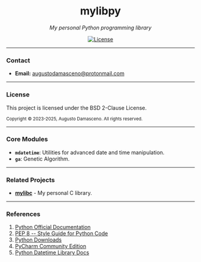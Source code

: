 <div align="center">

# mylibpy

*My personal Python programming library*

<p>
  <a href="#"><img alt="License" src="https://img.shields.io/badge/License-BSD_2--Clause-orange.svg"></a>
</p>

</div>

---

### Contact

* **Email:** [augustodamasceno@protonmail.com](mailto:augustodamasceno@protonmail.com)

---

### License

This project is licensed under the BSD 2-Clause License.

<small>Copyright &copy; 2023-2025, Augusto Damasceno. All rights reserved.</small>

---

### Core Modules
* **`mdatetime`**: Utilities for advanced date and time manipulation.  
* **`ga`**: Genetic Algorithm.  

---
### Related Projects
* **[mylibc](https://github.com/augustodamasceno/mylibc)** - My personal C library.  

---
### References
1.  [Python Official Documentation](https://docs.python.org/3/)
2.  [PEP 8 -- Style Guide for Python Code](https://www.python.org/dev/peps/pep-0008/)
3.  [Python Downloads](https://www.python.org/downloads/)
4.  [PyCharm Community Edition](https://www.jetbrains.com/pycharm/download/)
5.  [Python Datetime Library Docs](https://docs.python.org/3/library/datetime.html)
